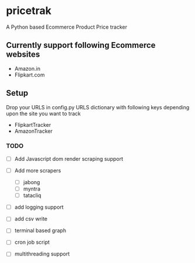 # pricetrak

A Python based Ecommerce Product Price tracker

## Currently support following Ecommerce websites
- Amazon.in
- Flipkart.com


## Setup

Drop your URLS in config.py URLS dictionary with following keys depending upon the site you want to track
- FlipkartTracker
- AmazonTracker


### TODO

- [ ] Add Javascript dom render scraping support
- [ ] Add more scrapers
    - [ ] jabong
    - [ ] myntra
    - [ ] tatacliq

- [ ] add logging support
- [ ] add csv write
- [ ] terminal based graph

- [ ] cron job script 
- [ ] multithreading support


